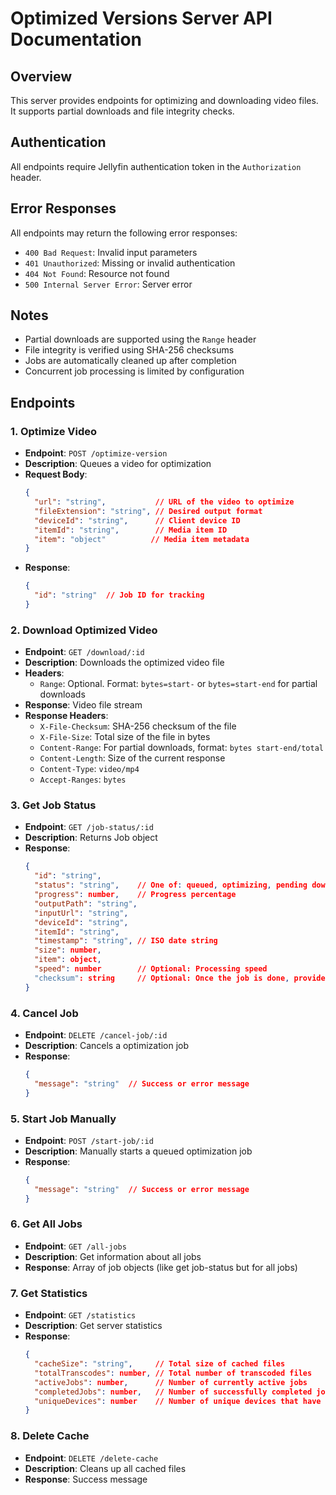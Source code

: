 # Optimized Versions Server API Documentation

## Overview
This server provides endpoints for optimizing and downloading video files. It supports partial downloads and file integrity checks.

## Authentication
All endpoints require Jellyfin authentication token in the `Authorization` header.

## Error Responses
All endpoints may return the following error responses:

- `400 Bad Request`: Invalid input parameters
- `401 Unauthorized`: Missing or invalid authentication
- `404 Not Found`: Resource not found
- `500 Internal Server Error`: Server error

## Notes
- Partial downloads are supported using the `Range` header
- File integrity is verified using SHA-256 checksums
- Jobs are automatically cleaned up after completion
- Concurrent job processing is limited by configuration 

## Endpoints

### 1. Optimize Video
- **Endpoint**: `POST /optimize-version`
- **Description**: Queues a video for optimization
- **Request Body**:
  ```json
  {
    "url": "string",           // URL of the video to optimize
    "fileExtension": "string", // Desired output format
    "deviceId": "string",      // Client device ID
    "itemId": "string",        // Media item ID
    "item": "object"          // Media item metadata
  }
  ```
- **Response**:
  ```json
  {
    "id": "string"  // Job ID for tracking
  }
  ```

### 2. Download Optimized Video
- **Endpoint**: `GET /download/:id`
- **Description**: Downloads the optimized video file
- **Headers**:
  - `Range`: Optional. Format: `bytes=start-` or `bytes=start-end` for partial downloads
- **Response**: Video file stream
- **Response Headers**:
  - `X-File-Checksum`: SHA-256 checksum of the file
  - `X-File-Size`: Total size of the file in bytes
  - `Content-Range`: For partial downloads, format: `bytes start-end/total`
  - `Content-Length`: Size of the current response
  - `Content-Type`: `video/mp4`
  - `Accept-Ranges`: `bytes`

### 3. Get Job Status
- **Endpoint**: `GET /job-status/:id`
- **Description**: Returns Job object
- **Response**:
  ```json
  {
    "id": "string",
    "status": "string",    // One of: queued, optimizing, pending downloads limit, completed, failed, cancelled, ready-for-removal
    "progress": number,    // Progress percentage
    "outputPath": "string",
    "inputUrl": "string",
    "deviceId": "string",
    "itemId": "string",
    "timestamp": "string", // ISO date string
    "size": number,
    "item": object,
    "speed": number        // Optional: Processing speed
    "checksum": string     // Optional: Once the job is done, provides a checksum
  }
  ```

### 4. Cancel Job
- **Endpoint**: `DELETE /cancel-job/:id`
- **Description**: Cancels a optimization job
- **Response**:
  ```json
  {
    "message": "string"  // Success or error message
  }
  ```

### 5. Start Job Manually
- **Endpoint**: `POST /start-job/:id`
- **Description**: Manually starts a queued optimization job
- **Response**:
  ```json
  {
    "message": "string"  // Success or error message
  }
  ```

### 6. Get All Jobs
- **Endpoint**: `GET /all-jobs`
- **Description**: Get information about all jobs
- **Response**: Array of job objects (like get job-status but for all jobs)

### 7. Get Statistics
- **Endpoint**: `GET /statistics`
- **Description**: Get server statistics
- **Response**:
  ```json
  {
    "cacheSize": "string",     // Total size of cached files
    "totalTranscodes": number, // Total number of transcoded files
    "activeJobs": number,      // Number of currently active jobs
    "completedJobs": number,   // Number of successfully completed jobs
    "uniqueDevices": number    // Number of unique devices that have used the service
  }
  ```

### 8. Delete Cache
- **Endpoint**: `DELETE /delete-cache`
- **Description**: Cleans up all cached files
- **Response**: Success message

